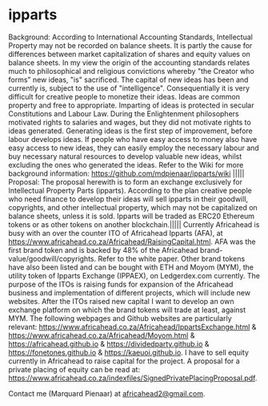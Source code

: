 # ipparts
Background: According to International Accounting Standards, Intellectual
Property may not be recorded on balance sheets. It is partly the cause for
differences between market capitalization of shares and equity values on balance sheets.
In my view the origin of the accounting standards relates much to
philosophical and religious convictions whereby "the Creator who forms" new
ideas, "is" sacrificed. The capital of new ideas has been and currently is,
subject to the use of "intelligence". Consequentially it is very difficult
for creative people to monetize their ideas. Ideas are common property and
free to appropriate. Imparting of ideas is protected in secular Constitutions
and Labour Law. During the Enlightenment philosophers motivated rights to
salaries and wages, but they did not motivate rights to ideas generated.
Generating ideas is the first step of improvement, before labour develops ideas. If people who have easy
access to money also have easy access to new ideas, they can easily employ
the necessary labour and buy necessary natural resources to develop valuable
new ideas, whilst excluding the ones who generated the ideas. Refer to the Wiki
for more background information: https://github.com/mdpienaar/ipparts/wiki |||||
Proposal: The proposal herewith is to form an exchange exclusively for
Intellectual Property Parts (ipparts). According to the plan creative people
who need finance to develop their ideas will sell ipparts in their goodwill, copyrights,
and other intellectual property, which may not be capitalized on balance sheets, unless it is sold.
Ipparts will be traded as ERC20 Ethereum tokens or as other tokens on another
blockchain.||||| Currently Africahead is busy with an over the counter ITO of Africahead Ipparts (AFA), at
https://www.africahead.co.za/Africahead/RaisingCapital.html. AFA was the first brand token and is backed by 48% of the
Africahead brand-value/goodwill/copyrights. Refer to the white paper.
Other brand tokens have also been listed and can be bought with ETH and Moyom (MYM), the utility token of Ipparts
Exchange (IPPAEX), on Ledgerdex.com currently. The purpose of the ITOs is raising funds for expansion
of the Africahead business and implementation of different projects, which will include new websites. After the ITOs
raised new
capital I want to develop an own exchange platform on which the brand tokens will trade at least, against MYM.
The following webpages and Github websites are particularly relevant:
https://www.africahead.co.za/Africahead/IppartsExchange.html & https://www.africahead.co.za/Africahead/Moyom.html &
https://africahead.github.io & https://dividedparty.github.io & https://fonetones.github.io &
https://kaeuoi.github.io.
I have to sell equity currently in Africahead to raise capital for the project. A proposal for a private placing of
equity can be read at: https://www.africahead.co.za/indexfiles/SignedPrivatePlacingProposal.pdf.

Contact me (Marquard Pienaar) at africahead2@gmail.com.
